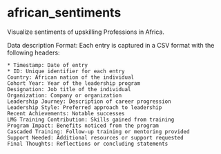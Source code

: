 # african_sentiments
Visualize sentiments of upskilling Professions in Africa.

Data description
Format: Each entry is captured in a CSV format with the following headers:

    * Timestamp: Date of entry                  
    * ID: Unique identifier for each entry                  
    Country: African nation of the individual            
    Cohort Year: Year of the leadership program               
    Designation: Job title of the individual              
    Organization: Company or organization                 
    Leadership Journey: Description of career progression                   
    Leadership Style: Preferred approach to leadership              
    Recent Achievements: Notable successes                          
    LMG Training Contribution: Skills gained from training              
    Program Impact: Benefits noticed from the program             
    Cascaded Training: Follow-up training or mentoring provided           
    Support Needed: Additional resources or support requested          
    Final Thoughts: Reflections or concluding statements                
